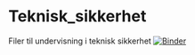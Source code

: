 # Teknisk_sikkerhet
Filer til undervisning i teknisk sikkerhet
[![Binder](https://mybinder.org/badge.svg)](https://mybinder.org/v2/gh/AndreGaathaug/Teknisk_sikkerhet/master)
